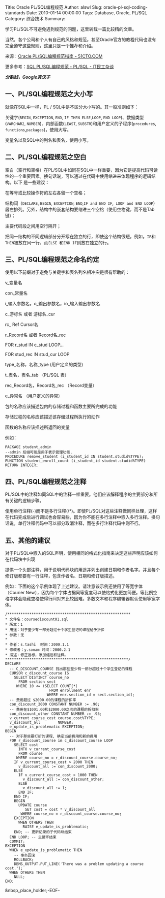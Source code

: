 Title: Oracle PL/SQL编程规范
Author: alswl
Slug: oracle-pl-sql-coding-standards
Date: 2010-01-14 00:00:00
Tags: Database, Oracle, PL/SQL
Category: 综合技术
Summary: 

学习PL/SQL不可避免遇到规范的问题，这里转载一篇比较精的文章。

当然，各个公司和个人有自己的风格和规范，甚至Oracle官方的教程代码也没有完全遵守这些规则，这里只是一个推荐和介绍。

来源：[Oracle PL/SQL编程规范指南 -
51CTO.COM](http://database.51cto.com/art/200907/138973.htm)

更多参考：[SQL,PL/SQL编程规范 - PL/SQL -
IT民工杂谈](http://blog.chinaunix.net/u1/57759/showart_458439.html)

*****分割线，Google真汉子*****

## 一、PL/SQL编程规范之大小写

就像在SQL中一样，PL / SQL中是不区分大小写的。其一般准则如下：

关键字(`BEGIN`, `EXCEPTION`, `END`, `IF THEN ELSE`,`LOOP`, `END
LOOP`)、数据类型(`VARCHAR2`, `NUMBER`)、内部函数(`LEAST`,
`SUBSTR`)和用户定义的子程序(`procedures`, `functions`,`packages`)，使用大写。

变量名以及SQL中的列名和表名，使用小写。

## 二、PL/SQL编程规范之空白

空白（空行和空格）在PL/SQL中如同在SQL中一样重要，因为它是提高代码可读性的一个重要因素。换句话说，可以通过在代码中使用缩进来体现程序的逻辑结构。以下
是一些建议：

在等号或比较操作符的左右各留一个空格；

结构词（`DECLARE`, `BEGIN`, `EXCEPTION`, `END`,`IF and END IF`,` LOOP and END
LOOP`）居左排列。另外，结构中的嵌套结构要缩进三个空格（使用空格键，而不是Tab键）；

主要代码段之间用空行隔开；

把同一结构的不同逻辑部分分开写在独立的行，即使这个结构很短。例如，`IF`和`THEN`被放在同一行，而`ELSE `和`END IF`则放在独立的行。

## 三、PL/SQL编程规范之命名约定

使用以下前缀对于避免与关键字和表名列名相冲突是很有帮助的：

v_变量名

con_常量名

i_输入参数名，o_输出参数名，io_输入输出参数名

c_游标名 或者 游标名_cur

rc_ Ref Cursor名

r_Record名 或者 Record名_rec

FOR r_stud IN c_stud LOOP…

FOR stud_rec IN stud_cur LOOP

type_名称，名称_type (用户定义的类型)

t_表名，表名_tab （PL/SQL 表）

rec_Record名，Record名_rec （Record变量）

e_异常名 （用户定义的异常）

包的名称应该描述包内的存储过程和函数主要所完成的功能

存储过程的名称应该描述该存储过程所执行的动作

函数的名称应该描述所返回的变量

例如：

    
    
    PACKAGE student_admin
    --admin 后缀可能是用于表示管理功能.
    PROCEDURE remove_student (i_student_id IN student.studid%TYPE);
    FUNCTION student_enroll_count (i_student_id student.studid%TYPE)
    RETURN INTEGER;

## 四、PL/SQL编程规范之注释

PL/SQL中的注释如同SQL中的注释一样重要。他们应该解释程序的主要部分和所有关键的逻辑步骤。

使用单行注释(-)而不是多行注释(/*)。即使PL/SQL对这些注释做同样处理，这样在代码完成后进行调试也会容易些，因为你不能在多行注释中嵌入多行注释。换句
话说，单行注释代码中可以部分取消注释，而在多行注释代码中则不行。

## 五、其他的建议

对于PL/SQL中嵌入的SQL声明，使用相同的格式化指南来决定这些声明应该如何在代码块中出现

提供一个头部注释，用于说明代码块的用途并列出创建日期和作者名字。并且每个修订版都要有一行注释，包含作者名、日期和修订版描述。

例如：下面的这个示例体现了上述建议。请注意该示例还使用了等宽字体（Courier
New），因为每个字体占据同等宽度可以使格式化更加简便。等比例空格字体会隐藏空格使得行间对齐比较困难。多数文本和程序编辑器默认使用等宽字体。

    
    
    /********************************************************
    * 文件名：coursediscount01.sql  
    * 版本：1  
    * 用途：对于至少有一部分超过十个学生登记的课程给予折扣  
    * 参数：无  
    *  
    * 作者：s.tashi  时间：2000.1.1  
    * 修改者：y.sonam 时间：2000.2.1  
    * 描述：修正游标，添加缩进和注释。  
    ********************************************************/
    DECLARE
      -- C_DISCOUNT_COURSE 找出那些至少有一部分超过十个学生登记的课程  
      CURSOR c_discount_course IS
        SELECT DISTINCT course_no
          FROM section sect
         WHERE 10 <= (SELECT COUNT(*)
                        FROM enrollment enr
                       WHERE enr.section_id = sect.section_id);
      -- 费用超过 $2000.00的课程的折扣率  
      con_discount_2000 CONSTANT NUMBER := .90;
      -- 费用在$1001.00和$2000.00之间的课程的折扣率  
      con_discount_other CONSTANT NUMBER := .95;
      v_current_course_cost course.cost%TYPE;
      v_discount_all        NUMBER;
      e_update_is_problematic EXCEPTION;
    BEGIN
      -- 对于那些要打折的课程, 确定当前费用和新的费用  
      FOR r_discount_course in c_discount_course LOOP
        SELECT cost
          INTO v_current_course_cost
          FROM course
         WHERE course_no = r_discount_course.course_no;
        IF v_current_course_cost > 2000 THEN
          v_discount_all := con_discount_2000;
        ELSE
          IF v_current_course_cost > 1000 THEN
            v_discount_all := con_discount_other;
          ELSE
            v_discount_all := 1;
          END IF;
        END IF;
        BEGIN
          UPDATE course
             SET cost = cost * v_discount_all
           WHERE course_no = r_discount_course.course_no;
        EXCEPTION
          WHEN OTHERS THEN
            RAISE e_update_is_problematic;
        END; -- 更新记录的子代码块结束  
      END LOOP; -- 主循环结束  
      COMMIT;
    EXCEPTION
      WHEN e_update_is_problematic THEN
        -- 事务回滚  
        ROLLBACK;
        DBMS_OUTPUT.PUT_LINE('There was a problem updating a course cost.');
      WHEN OTHERS THEN
        NULL;
    END;
    

&nbsp_place_holder;-EOF-

